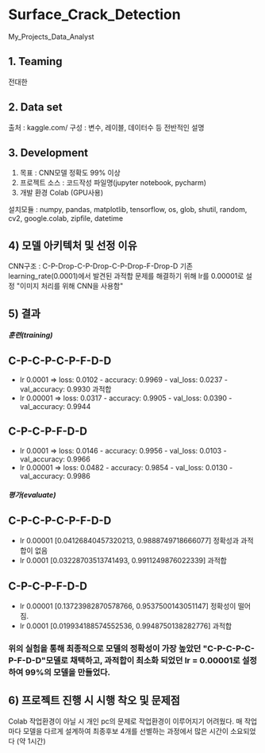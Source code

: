 # Surface_Crack_Detection
My_Projects_Data_Analyst

## 1. Teaming
전대한

## 2. Data set
출처 : kaggle.com/
구성 : 변수, 레이블, 데이터수 등 전반적인 설명

## 3. Development
1) 목표 : CNN모델 정확도 99% 이상
2) 프로젝트 소스 : 코드작성 파일명(jupyter notebook, pycharm)
3) 개발 환경
Colab (GPU사용)

설치모듈 : numpy, pandas, matplotlib, tensorflow, os, glob, shutil, random, cv2, google.colab, zipfile, datetime
## 4) 모델 아키텍처 및 선정 이유
CNN구조 : C-P-Drop-C-P-Drop-C-P-Drop-F-Drop-D
기존 learning_rate(0.0001)에서 발견된 과적합 문제를 해결하기 위해 lr를 0.00001로 설정
"이미지 처리를 위해 CNN을 사용함"

## 5) 결과

##### 훈련(training)
## C-P-C-P-C-P-F-D-D
- lr 0.0001 => loss: 0.0102 - accuracy: 0.9969 - val_loss: 0.0237 - val_accuracy: 0.9930 과적합 
- lr 0.00001 => loss: 0.0317 - accuracy: 0.9905 - val_loss: 0.0390 - val_accuracy: 0.9944 

## C-P-C-P-F-D-D 
- lr 0.0001 => loss: 0.0146 - accuracy: 0.9956 - val_loss: 0.0103 - val_accuracy: 0.9966
- lr 0.00001 => loss: 0.0482 - accuracy: 0.9854 - val_loss: 0.0130 - val_accuracy: 0.9986

##### 평가(evaluate)
## C-P-C-P-C-P-F-D-D
- lr 0.00001 [0.04126840457320213, 0.9888749718666077] 정확성과 과적합이 없음
- lr 0.0001 [0.03228703513741493, 0.9911249876022339] 과적합

## C-P-C-P-F-D-D
- lr 0.00001 [0.13723982870578766, 0.9537500143051147] 정확성이 떨어짐.
- lr 0.0001 [0.019934188574552536, 0.9948750138282776] 과적합

### 위의 실험을 통해 최종적으로 모델의 정확성이 가장 높았던 "C-P-C-P-C-P-F-D-D"모델로 채택하고, 과적합이 최소화 되었던 lr = 0.00001로 설정하여 99%의 모델을 만들었다. 


## 6) 프로젝트 진행 시 시행 착오 및 문제점
Colab 작업환경이 아닐 시 개인 pc의 문제로 작업환경이 이루어지기 어려웠다.
매 작업마다 모델을 다르게 설계하여 최종후보 4개를 선별하는 과정에서 많은 시간이 소요되었다 (약 1시간)
